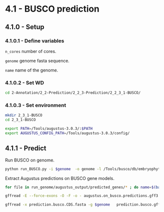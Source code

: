 4.1 - BUSCO prediction
======================

## 4.1.0 - Setup

### 4.1.0.1 - Define variables

`n_cores` number of cores.

`genome` genome fasta sequence.

`name` name of the genome.

### 4.1.0.2 - Set WD

```bash
cd 2-Annotation/2_2-Prediction/2_2_3-Prediction/2_2_3_1-BUSCO/
```

### 4.1.0.3 - Set environment

```bash
mkdir 2_3_1-BUSCO 
cd 2_3_1-BUSCO

export PATH=/Tools/augustus-3.0.3/:$PATH
export AUGUSTUS_CONFIG_PATH=/Tools/augustus-3.0.3/config/
```

4.1.1 - Predict
---------------

Run BUSCO on genome.

``` bash
python run_BUSCO.py -i $genome  -o genome -l /Tools/busco/db/embryophyta_odb9/ -m genome -c $n_cores
```

Extract Augustus predictions on BUSCO gene models.

``` bash
for file in run_genome/augustus_output/predicted_genes/* ; do name=$(basename $file) ; cat $file | grep -v '^#' | grep -v "protein_match"| grep -v 'tss' | grep -v "codon" |grep -v tts|  grep -v intron | sed '/gene/ s:\(.*\)\(\tAUGUSTUS.*gene.*\)\t\(g.*\):\1\2\tID=\1.'"$name"'.\3: ; /transcript/ s:\(.*\)\tAUGUSTUS\ttranscript\(.*\)\t\(g.*\)\(\.t.*\):\1\tAUGUSTUS\tmRNA\2\tID=\1.'"$name"'.\3\4;Parent=\1.'"$name"'.\3: ; /exon/ s:\(.*\)\(\tAUGUSTUS.*\)transcript_id \"\(.*\)\"; gene_id "\(.*\)";$:\1\2Parent=\1.'"$name"'.\3;ID=\1.'"$name"'.\3.exon.:; /CDS/ s:\(.*\)\(\tAUGUSTUS.*\)transcript_id \"\(.*\)\"; gene_id "\(.*\)";$:\1\2Parent=\1.'"$name"'.\3;ID=\1.'"$name"'.\3.cds.:' | awk '{if ($3=="CDS" || $3=="exon") {print $0NR} else {print $0} } '; done > augustus.on_busco.predictions.gff3

gffread -E --force-exons -O -F -o - augustus.on_busco.predictions.gff3 | sed '1,1d;/CDS/ s/\(.*Parent=\)\(.*\)/\1\2;ID=\2.cds./;/exon/ s/\(.*Parent=\)\(.*\)/\1\2;ID=\2.exon./' | awk '{if ($3=="exon" || $3=="CDS" ) {print $0NR} else {print $0}   } ' | sed 's:AUGUSTUS:augustus_BUSCOv3:' >  prediction.busco.gff3

gffread -x prediction.busco.CDS.fasta -g $genome   prediction.busco.gff3
```
